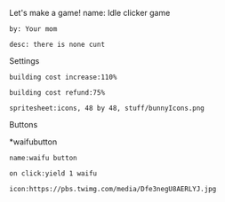Let's make a game!
    name: Idle clicker game
	
    by: Your mom
	
    desc: there is none cunt

Settings
  
    building cost increase:110%
	
    building cost refund:75%
  
    spritesheet:icons, 48 by 48, stuff/bunnyIcons.png

Buttons

  *waifubutton

    name:waifu button

    on click:yield 1 waifu

    icon:https://pbs.twimg.com/media/Dfe3negU8AERLYJ.jpg
